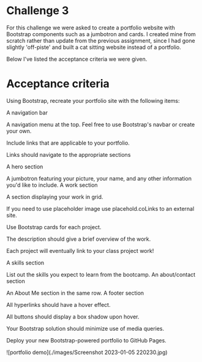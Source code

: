 # Challenge 3

For this challenge we were asked to create a portfolio website with Bootstrap components such as a jumbotron and cards. I created mine from scratch rather than update from the previous assignment, since I had gone slightly 'off-piste' and built a cat sitting website instead of a portfolio. 

Below I've listed the acceptance criteria we were given. 

# Acceptance criteria

Using Bootstrap, recreate your portfolio site with the following items:

A navigation bar

A navigation menu at the top. Feel free to use Bootstrap's navbar or create your own.

Include links that are applicable to your portfolio.

Links should navigate to the appropriate sections

A hero section

A jumbotron featuring your picture, your name, and any other information you'd like to include.
A work section

A section displaying your work in grid.

If you need to use placeholder image use placehold.coLinks to an external site.

Use Bootstrap cards for each project.

The description should give a brief overview of the work.

Each project will eventually link to your class project work!

A skills section

List out the skills you expect to learn from the bootcamp.
An about/contact section

An About Me section in the same row.
A footer section

All hyperlinks should have a hover effect.

All buttons should display a box shadow upon hover.

Your Bootstrap solution should minimize use of media queries.

Deploy your new Bootstrap-powered portfolio to GitHub Pages.


![portfolio demo](./images/Screenshot 2023-01-05 220230.jpg)
